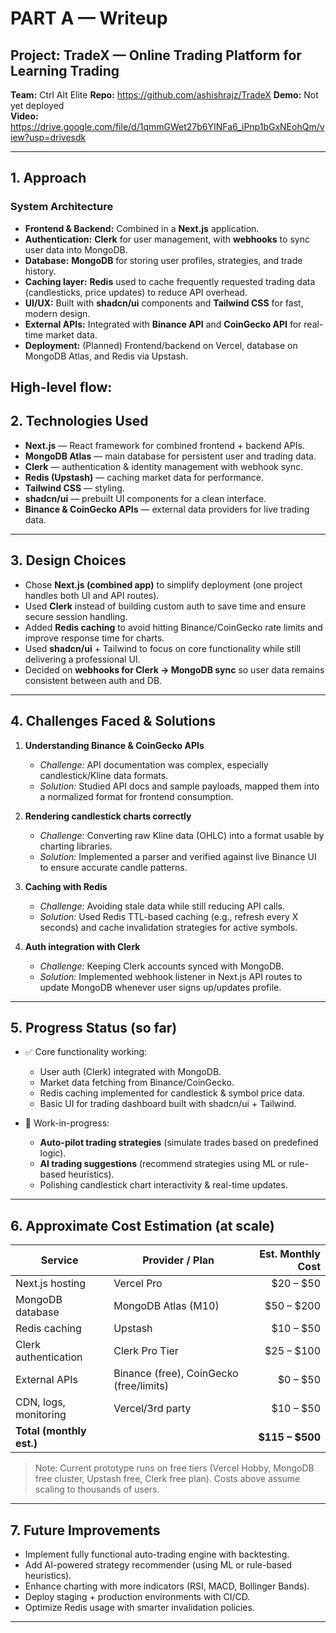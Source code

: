 # PART A — Writeup

## Project: TradeX — Online Trading Platform for Learning Trading
**Team:** Ctrl Alt Elite
**Repo:** https://github.com/ashishrajz/TradeX 
**Demo:** Not yet deployed  
**Video:** https://drive.google.com/file/d/1qmmGWet27b6YINFa6_iPnp1bGxNEohQm/view?usp=drivesdk

---

## 1. Approach

### System Architecture
- **Frontend & Backend:** Combined in a **Next.js** application.
- **Authentication:** **Clerk** for user management, with **webhooks** to sync user data into MongoDB.
- **Database:** **MongoDB** for storing user profiles, strategies, and trade history.
- **Caching layer:** **Redis** used to cache frequently requested trading data (candlesticks, price updates) to reduce API overhead.
- **UI/UX:** Built with **shadcn/ui** components and **Tailwind CSS** for fast, modern design.
- **External APIs:** Integrated with **Binance API** and **CoinGecko API** for real-time market data.
- **Deployment:** (Planned) Frontend/backend on Vercel, database on MongoDB Atlas, and Redis via Upstash.

**High-level flow:**
---

## 2. Technologies Used
- **Next.js** — React framework for combined frontend + backend APIs.
- **MongoDB Atlas** — main database for persistent user and trading data.
- **Clerk** — authentication & identity management with webhook sync.
- **Redis (Upstash)** — caching market data for performance.
- **Tailwind CSS** — styling.
- **shadcn/ui** — prebuilt UI components for a clean interface.
- **Binance & CoinGecko APIs** — external data providers for live trading data.

---

## 3. Design Choices
- Chose **Next.js (combined app)** to simplify deployment (one project handles both UI and API routes).  
- Used **Clerk** instead of building custom auth to save time and ensure secure session handling.  
- Added **Redis caching** to avoid hitting Binance/CoinGecko rate limits and improve response time for charts.  
- Used **shadcn/ui** + Tailwind to focus on core functionality while still delivering a professional UI.  
- Decided on **webhooks for Clerk → MongoDB sync** so user data remains consistent between auth and DB.  

---

## 4. Challenges Faced & Solutions

1. **Understanding Binance & CoinGecko APIs**  
   - *Challenge:* API documentation was complex, especially candlestick/Kline data formats.  
   - *Solution:* Studied API docs and sample payloads, mapped them into a normalized format for frontend consumption.

2. **Rendering candlestick charts correctly**  
   - *Challenge:* Converting raw Kline data (OHLC) into a format usable by charting libraries.  
   - *Solution:* Implemented a parser and verified against live Binance UI to ensure accurate candle patterns.

3. **Caching with Redis**  
   - *Challenge:* Avoiding stale data while still reducing API calls.  
   - *Solution:* Used Redis TTL-based caching (e.g., refresh every X seconds) and cache invalidation strategies for active symbols.

4. **Auth integration with Clerk**  
   - *Challenge:* Keeping Clerk accounts synced with MongoDB.  
   - *Solution:* Implemented webhook listener in Next.js API routes to update MongoDB whenever user signs up/updates profile.

---

## 5. Progress Status (so far)

- ✅ Core functionality working:
  - User auth (Clerk) integrated with MongoDB.  
  - Market data fetching from Binance/CoinGecko.  
  - Redis caching implemented for candlestick & symbol price data.  
  - Basic UI for trading dashboard built with shadcn/ui + Tailwind.  

- 🚧 Work-in-progress:
  - **Auto-pilot trading strategies** (simulate trades based on predefined logic).  
  - **AI trading suggestions** (recommend strategies using ML or rule-based heuristics).  
  - Polishing candlestick chart interactivity & real-time updates.  

---

## 6. Approximate Cost Estimation (at scale)

| Service                  | Provider / Plan     | Est. Monthly Cost |
|---------------------------|---------------------|------------------:|
| Next.js hosting           | Vercel Pro         | $20 – $50 |
| MongoDB database          | MongoDB Atlas (M10)| $50 – $200 |
| Redis caching             | Upstash            | $10 – $50 |
| Clerk authentication      | Clerk Pro Tier     | $25 – $100 |
| External APIs             | Binance (free), CoinGecko (free/limits) | $0 – $50 |
| CDN, logs, monitoring     | Vercel/3rd party   | $10 – $50 |
| **Total (monthly est.)**  |                    | **$115 – $500** |

> Note: Current prototype runs on free tiers (Vercel Hobby, MongoDB free cluster, Upstash free, Clerk free plan). Costs above assume scaling to thousands of users.

---

## 7. Future Improvements
- Implement fully functional auto-trading engine with backtesting.  
- Add AI-powered strategy recommender (using ML or rule-based heuristics).  
- Enhance charting with more indicators (RSI, MACD, Bollinger Bands).  
- Deploy staging + production environments with CI/CD.  
- Optimize Redis usage with smarter invalidation policies.  

---
